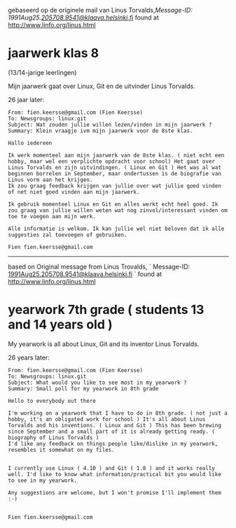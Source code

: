 gebaseerd op de originele mail van Linus Torvalds,*Message-ID: 1991Aug25.<span></span>205708.9541@klaava.helsinki.fi* found at http://www.linfo.org/linus.html

# jaarwerk klas 8 
(13/14-jarige leerlingen)

Mijn jaarwerk gaat over Linux, Git en de uitvinder Linus Torvalds. 

26 jaar later:
```
From: fien.keersse@gmail.com (Fien Keersse)
To: Newsgroups: linux.git
Subject: Wat zouden jullie willen lezen/vinden in mijn jaarwerk ?
Summary: Klein vraagje ivm mijn jaarwerk voor de 8ste klas.

Hallo iedereen

Ik werk momenteel aan mijn jaarwerk van de 8ste klas. ( niet echt een hobby, maar wel een verplichte opdracht voor school) Het gaat over Linus Torvalds en zijn uitvindingen. ( Linux en Git ) Het was al wat beginnen borrelen in September, maar ondertussen is de biografie van Linus vorm aan het krijgen.
Ik zou graag feedback krijgen van jullie over wat jullie goed vinden of net niet goed vinden aan mijn jaarwerk.

Ik gebruik momenteel Linux en Git en alles werkt echt heel goed. Ik zou graag van jullie willen weten wat nog zinvol/interessant vinden om toe te voegen aan mijn werk.

Alle informatie is welkom. Ik kan jullie wel niet beloven dat ik alle suggesties zal toevoegen of gebruiken. 

Fien fien.keersse@gmail.com
```

___


based on Original message from Linus Trovalds,
´ Message-ID: 1991Aug25.205708.9541@klaava.helsinki.fi ´
found at http://www.linfo.org/linus.html


# yearwork 7th grade ( students 13 and 14 years old )
My yearwork is all about Linux, Git and its inventor Linus Torvalds.


26 years later:
```
From: fien.keersse@gmail.com (Fien Keersse)
To: Newsgroups: linux.git
Subject: What would you like to see most in my yearwork ?
Summary: Small poll for my yearwork in 8th grade

Hello to everybody out there

I'm working on a yearwork that I have to do in 8th grade. ( not just a hobby, it's an obligated work for school ) It's all about Linus Torvalds and his inventions. ( Linux and Git ) This has been brewing since September and a small part of it is already getting ready. ( biography of Linus Torvalds )
I'd like any feedback on things people like/dislike in my yearwork, resembles it somewhat on my files.


I currently use Linux ( 4.10 ) and Git ( 1.8 ) and it works really well. I'd like to know what information/practical bit you would like to see in my yearwork.

Any suggestions are welcome, but I won't promise I'll implement them :-)


Fien fien.keersse@gmail.com
```

